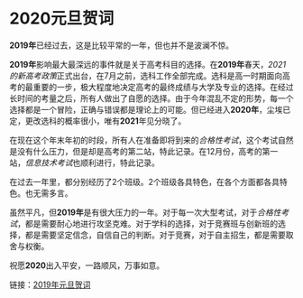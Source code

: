 # 2020元旦贺词

**2019年**已经过去，这是比较平常的一年，但也并不是波澜不惊。

**2019年**影响最大最深远的事件就是关于高考科目的选择。在**2019年**春天，*2021的新高考政策*正式出台，在7月之前，选科工作全部完成。选科是高一时期面向高考的最重要的一步，极大程度地决定高考的最终成绩与大学及专业的选择。在经过长时间的考量之后，所有人做出了自愿的选择。由于今年混乱不定的形势，每一个选择都是一个冒险，正确与错误都是理论上的可能。但已经进入**2020年**，尘埃已定，更改选科的概率很小，唯有**2021**年见分晓了。

在现在这个年末年初的时段，所有人在准备即将到来的*合格性考试*，这个考试自然是没有什么压力，但是却是高考的第二站，特此记录。在12月份，高考的第一站，*信息技术考试*也顺利进行，特此记录。

在过去一年里，都分别经历了2个班级。2个班级各具特色，在各个方面都各具特色。也无需多言。

虽然平凡，但**2019年**是有很大压力的一年。对于每一次大型考试，对于*合格性考试*，都是需要耐心地进行攻坚克难。对于学科的选择，对于竞赛班与创新班的选择，都是需要坚定信念，自信自己的判断。对于竞赛，对于自主招生，都是需要取舍与权衡。

祝愿**2020**出入平安，一路顺风，万事如意。



链接：[2019年元旦贺词](https://project88.ga/third/2019.html)